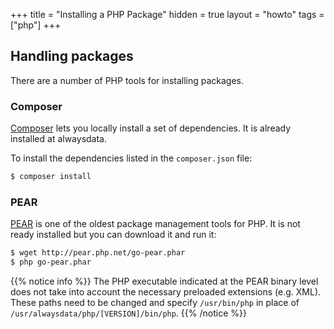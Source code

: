 +++
title = "Installing a PHP Package"
hidden = true
layout = "howto"
tags = ["php"]
+++

## Handling packages

There are a number of PHP tools for installing packages.

### Composer

[Composer](https://getcomposer.org/) lets you locally install a set of dependencies. It is already installed at alwaysdata.

To install the dependencies listed in the `composer.json` file:

```sh
$ composer install
```

### PEAR

[PEAR](https://pear.php.net/) is one of the oldest package management tools for PHP. It is not ready installed but you can download it and run it:

```sh
$ wget http://pear.php.net/go-pear.phar
$ php go-pear.phar
```

{{% notice info %}}
The PHP executable indicated at the PEAR binary level does not take into account the necessary preloaded extensions (e.g. XML). These paths need to be changed and specify `/usr/bin/php` in place of `/usr/alwaysdata/php/[VERSION]/bin/php`.
{{% /notice %}}
